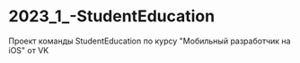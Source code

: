 # 2023_1_-StudentEducation
Проект команды StudentEducation по курсу "Мобильный разработчик на iOS" от VK
